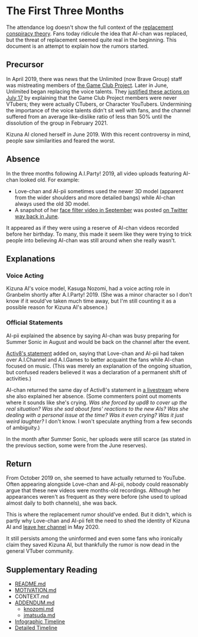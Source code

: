 # The First Three Months

The attendance log doesn't show the full context of the [replacement conspiracy theory](https://bilibili.com/read/cv3226164).
Fans today ridicule the idea that AI-chan was replaced, but the threat of replacement seemed quite real in the beginning.
This document is an attempt to explain how the rumors started.

## Precursor

In April 2019, there was news that the Unlimited (now Brave Group) staff was mistreating members of [the Game Club Project](https://youtube.com/channel/UC2ZVDmnoZAOdLt7kI7Uaqog).
Later in June, Unlimited began replacing the voice talents.
They [justified these actions on July 17](https://gameclubproject.jp/20190717info/) by explaining that the Game Club Project members were never VTubers; they were actually CTubers, or Character YouTubers.
Undermining the importance of the voice talents didn't sit well with fans, and the channel suffered from an average like-dislike ratio of less than 50% until the dissolution of the group in February 2021.

Kizuna AI cloned herself in June 2019. With this recent controversy in mind, people saw similarities and feared the worst.

## Absence

In the three months following A.I.Party! 2019, all video uploads featuring AI-chan looked old. For example:

* Love-chan and AI-pii sometimes used the newer 3D model (apparent from the wider shoulders and more detailed bangs) while AI-chan always used the old 3D model.
* A snapshot of her [face filter video in September](https://youtu.be/Qbu3GhkT7Cc) was posted [on Twitter way back in June](https://twitter.com/aichan_nel/status/1140843072797851648).

It appeared as if they were using a reserve of AI-chan videos recorded before her birthday.
To many, this made it seem like they were trying to trick people into believing AI-chan was still around when she really wasn't.

## Explanations

### Voice Acting

Kizuna AI's voice model, Kasuga Nozomi, had a voice acting role in Granbelm shortly after A.I.Party! 2019.
(She was a minor character so I don't know if it would've taken much time away, but I'm still counting it as a possible reason for Kizuna AI's absence.)

### Official Statements

AI-pii explained the absence by saying AI-chan was busy preparing for Summer Sonic in August and would be back on the channel after the event.

[Activ8's statement](https://twitter.com/8AndAHalfTails/status/1162335355040931841) added on, saying that Love-chan and AI-pii had taken over A.I.Channel and A.I.Games to better acquaint the fans while AI-chan focused on music.
(This was merely an explanation of the ongoing situation, but confused readers believed it was a declaration of a permanent shift of activities.)

AI-chan returned the same day of Activ8's statement in [a livestream](https://youtu.be/x58aOzpWoGU) where she also explained her absence.
(Some commenters point out moments where it sounds like she's crying. *Was she forced by upd8 to cover up the real situation? Was she sad about fans' reactions to the new AIs? Was she dealing with a personal issue at the time? Was it even crying? Was it just weird laughter?* I don't know. I won't speculate anything from a few seconds of ambiguity.)

In the month after Summer Sonic, her uploads were still scarce (as stated in the previous section, some were from the June reserves).

## Return

From October 2019 on, she seemed to have actually returned to YouTube.
Often appearing alongside Love-chan and AI-pii, nobody could reasonably argue that these new videos were months-old recordings.
Although her appearances weren't as frequent as they were before (she used to upload almost daily to both channels), she was back.

This is where the replacement rumor should've ended.
But it didn't, which is partly why Love-chan and AI-pii felt the need to shed the identity of Kizuna AI and [leave her channel](https://youtu.be/AmLFSguxTRY) in May 2020.

It still persists among the uninformed and even some fans who ironically claim they saved Kizuna AI, but thankfully the rumor is now dead in the general VTuber community.

## Supplementary Reading

* [README.md](https://github.com/Krazete/ailog/blob/master/README.md)
* [MOTIVATION.md](https://github.com/Krazete/ailog/blob/master/MOTIVATION.md)
* CONTEXT.md
* [ADDENDUM.md](https://github.com/Krazete/ailog/blob/master/ADDENDUM.md)
  * [knozomi.md](https://github.com/Krazete/ailog/blob/master/knozomi.md)
  * [jmatsuda.md](https://github.com/Krazete/ailog/blob/master/jmatsuda.md)
* [Infographic Timeline](https://twitter.com/kizunaaiss/status/1327967483932725251)
* [Detailed Timeline](https://docs.google.com/document/d/1wFML_LXAbKEIuRu42vN_GW7hIqqPU4DDfQALbvCv4FI)
